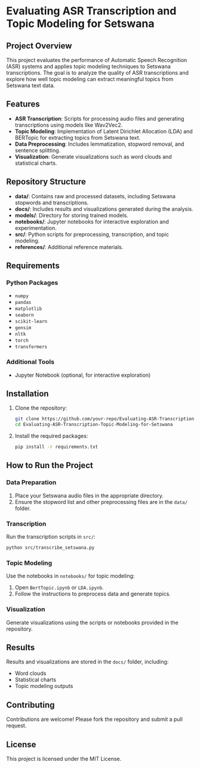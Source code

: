 # Evaluating ASR Transcription and Topic Modeling for Setswana

## Project Overview
This project evaluates the performance of Automatic Speech Recognition (ASR) systems and applies topic modeling techniques to Setswana transcriptions. The goal is to analyze the quality of ASR transcriptions and explore how well topic modeling can extract meaningful topics from Setswana text data.

## Features
- **ASR Transcription**: Scripts for processing audio files and generating transcriptions using models like Wav2Vec2.
- **Topic Modeling**: Implementation of Latent Dirichlet Allocation (LDA) and BERTopic for extracting topics from Setswana text.
- **Data Preprocessing**: Includes lemmatization, stopword removal, and sentence splitting.
- **Visualization**: Generate visualizations such as word clouds and statistical charts.

## Repository Structure
- **data/**: Contains raw and processed datasets, including Setswana stopwords and transcriptions.
- **docs/**: Includes results and visualizations generated during the analysis.
- **models/**: Directory for storing trained models.
- **notebooks/**: Jupyter notebooks for interactive exploration and experimentation.
- **src/**: Python scripts for preprocessing, transcription, and topic modeling.
- **references/**: Additional reference materials.

## Requirements
### Python Packages
- `numpy`
- `pandas`
- `matplotlib`
- `seaborn`
- `scikit-learn`
- `gensim`
- `nltk`
- `torch`
- `transformers`

### Additional Tools
- Jupyter Notebook (optional, for interactive exploration)

## Installation
1. Clone the repository:
   ```bash
   git clone https://github.com/your-repo/Evaluating-ASR-Transcription-Topic-Modeling-for-Setswana.git
   cd Evaluating-ASR-Transcription-Topic-Modeling-for-Setswana
   ```

2. Install the required packages:
   ```bash
   pip install -r requirements.txt
   ```

## How to Run the Project
### Data Preparation
1. Place your Setswana audio files in the appropriate directory.
2. Ensure the stopword list and other preprocessing files are in the `data/` folder.

### Transcription
Run the transcription scripts in `src/`:
```bash
python src/transcribe_setswana.py
```

### Topic Modeling
Use the notebooks in `notebooks/` for topic modeling:
1. Open `BertTopic.ipynb` or `LDA.ipynb`.
2. Follow the instructions to preprocess data and generate topics.

### Visualization
Generate visualizations using the scripts or notebooks provided in the repository.

## Results
Results and visualizations are stored in the `docs/` folder, including:
- Word clouds
- Statistical charts
- Topic modeling outputs

## Contributing
Contributions are welcome! Please fork the repository and submit a pull request.

## License
This project is licensed under the MIT License.





